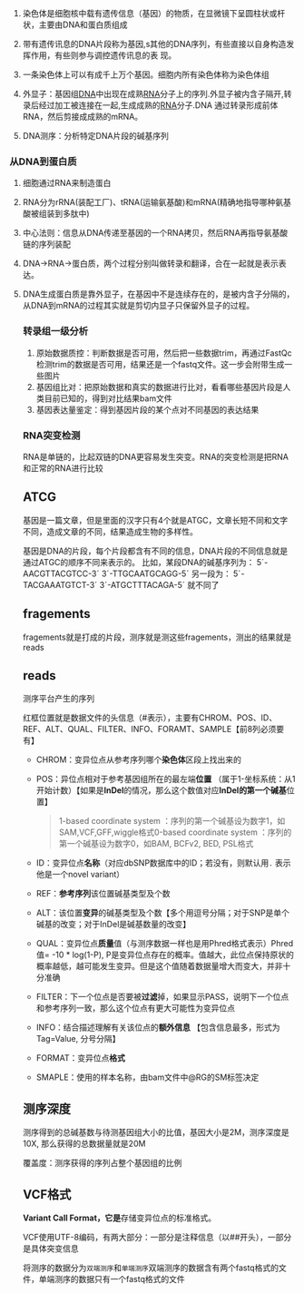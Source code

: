 1. 染色体是细胞核中载有遗传信息（基因）的物质，在显微镜下呈圆柱状或杆状，主要由DNA和蛋白质组成

2. 带有遗传讯息的DNA片段称为基因,s其他的DNA序列，有些直接以自身构造发挥作用，有些则参与调控遗传讯息的表 现。

3. 一条染色体上可以有成千上万个基因。细胞内所有染色体称为染色体组

4. 外显子：基因组[DNA](https://www.baidu.com/s?wd=DNA&tn=SE_PcZhidaonwhc_ngpagmjz&rsv_dl=gh_pc_zhidao)中出现在成熟[RNA](https://www.baidu.com/s?wd=RNA&tn=SE_PcZhidaonwhc_ngpagmjz&rsv_dl=gh_pc_zhidao)分子上的序列.外显子被内含子隔开,转录后经过加工被连接在一起,生成成熟的[RNA](https://www.baidu.com/s?wd=RNA&tn=SE_PcZhidaonwhc_ngpagmjz&rsv_dl=gh_pc_zhidao)分子.DNA 通过转录形成前体RNA，然后剪接成成熟的mRNA。

5. DNA测序：分析特定DNA片段的碱基序列

### 从DNA到蛋白质

1. 细胞通过RNA来制造蛋白

2. RNA分为rRNA(装配工厂)、tRNA(运输氨基酸)和mRNA(精确地指导哪种氨基酸被组装到多肽中)

3. 中心法则：信息从DNA传递至基因的一个RNA拷贝，然后RNA再指导氨基酸链的序列装配

4. DNA->RNA->蛋白质，两个过程分别叫做转录和翻译，合在一起就是表示表达。

5. DNA生成蛋白质是靠外显子，在基因中不是连续存在的，是被内含子分隔的，从DNA到mRNA的过程其实就是剪切内显子只保留外显子的过程。

    

   ### 转录组一级分析

   1. 原始数据质控：判断数据是否可用，然后把一些数据trim，再通过FastQc检测trim的数据是否可用，结果还是一个fastq文件。这一步会附带生成一些图片
   2. 基因组比对：把原始数据和真实的数据进行比对，看看哪些基因片段是人类目前已知的，得到对比结果bam文件
   3. 基因表达量鉴定：得到基因片段的某个点对不同基因的表达结果

   

   ### RNA突变检测

   RNA是单链的，比起双链的DNA更容易发生突变。RNA的突变检测是把RNA和正常的RNA进行比较

   

   ## ATCG

   基因是一篇文章，但是里面的汉字只有4个就是ATGC，文章长短不同和文字不同，造成文章的不同，结果造成生物的多样性。

   基因是DNA的片段，每个片段都含有不同的信息，DNA片段的不同信息就是通过ATGC的顺序不同来表示的。
   比如，某段DNA的碱基序列为：
   5ˊ-AACGTTACGTCC-3ˊ
   3ˊ-TTGCAATGCAGG-5ˊ
   另一段为：
   5ˊ-TACGAAATGTCT-3ˊ
   3ˊ-ATGCTTTACAGA-5ˊ
   就不同了

   

   ## fragements

   fragements就是打成的片段，测序就是测这些fragements，测出的结果就是reads

   ## reads

   测序平台产生的序列

   

   红框位置就是数据文件的头信息（#表示），主要有CHROM、POS、ID、REF、ALT、QUAL、FILTER、INFO、FORAMT、SAMPLE【前8列必须要有】

   - CHROM：变异位点从参考序列哪个**染色体**区段上找出来的

   - POS：异位点相对于参考基因组所在的最左端**位置** （属于1-坐标系统：从1开始计数）【如果是**InDel**的情况，那么这个数值对应**InDel的第一个碱基**位置】

     > 1-based coordinate system ：序列的第一个碱基设为数字1，如SAM,VCF,GFF,wiggle格式0-based coordinate system ：序列的第一个碱基设为数字0，如BAM, BCFv2, BED, PSL格式

   - ID：变异位点**名称**（对应dbSNP数据库中的ID；若没有，则默认用`.` 表示他是一个novel variant）

   - REF：**参考序列**该位置碱基类型及个数

   - ALT：该位置**变异**的碱基类型及个数【多个用逗号分隔；对于SNP是单个碱基的改变；对于InDel是碱基数量的改变】

   - QUAL：变异位点**质量**值（与测序数据一样也是用Phred格式表示）Phred值= -10 * log(1-P), P是变异位点存在的概率。值越大，此位点保持原状的概率越低，越可能发生变异。但是这个值随着数据量增大而变大，并非十分准确

   - FILTER：下一个位点是否要被**过滤**掉，如果显示PASS，说明下一个位点和参考序列一致，那么这个位点有更大可能性为变异位点

   - INFO：结合描述理解有关该位点的**额外信息** 【包含信息最多，形式为Tag=Value, 分号分隔】

   - FORMAT：变异位点**格式**

   - SMAPLE：使用的样本名称，由bam文件中@RG的SM标签决定

   

   ## 测序深度

   测序得到的总碱基数与待测基因组大小的比值，基因大小是2M，测序深度是10X, 那么获得的总数据量就是20M

   覆盖度：测序获得的序列占整个基因组的比例

   

   ## VCF格式

   **Variant Call Format，它是**存储变异位点的标准格式。

   VCF使用UTF-8编码，有两大部分：一部分是注释信息（以##开头），一部分是具体突变信息

   

   将测序的数据分为`双端测序`和`单端测序`双端测序的数据含有两个fastq格式的文件，单端测序的数据只有一个fastq格式的文件

   

   





